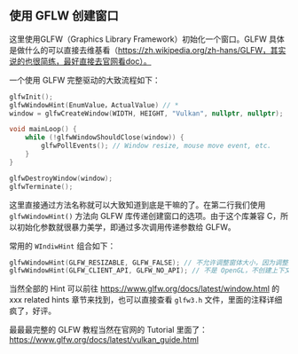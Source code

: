 ## 使用 GFLW 创建窗口

这里使用GLFW（Graphics Library Framework）初始化一个窗口。GLFW 具体是做什么的可以直接去维基看（https://zh.wikipedia.org/zh-hans/GLFW，其实说的也很简练，最好直接去官网看doc）。

一个使用 GLFW 完整驱动的大致流程如下：

```c++
glfwInit();
glfwWindowHint(EnumValue，ActualValue) // *
window = glfwCreateWindow(WIDTH, HEIGHT, "Vulkan", nullptr, nullptr);

void mainLoop() {
    while (!glfwWindowShouldClose(window)) {
        glfwPollEvents(); // Window resize, mouse move event, etc.
    }
}

glfwDestroyWindow(window);
glfwTerminate();
```

这里直接通过方法名称就可以大致知道到底是干嘛的了。在第二行我们使用 `glfwWindowHint()` 方法向 GLFW 库传递创建窗口的选项。由于这个库兼容 C，所以初始化参数就很暴力美学，即通过多次调用传递参数给 GLFW。

常用的 `WIndiwHint` 组合如下：

```c++
glfwWindowHint(GLFW_RESIZABLE, GLFW_FALSE); // 不允许调整窗体大小，因为调整大小涉及到整个流水线变动，这里先不考虑那么复杂的
glfwWindowHint(GLFW_CLIENT_API, GLFW_NO_API); // 不是 OpenGL，不创建上下文！
```

当然全部的 Hint 可以前往 https://www.glfw.org/docs/latest/window.html 的 xxx related hints 章节来找到，也可以直接查看 `glfw3.h` 文件，里面的注释详细疯了，好评。

最最最完整的 GLFW 教程当然在官网的 Tutorial 里面了：https://www.glfw.org/docs/latest/vulkan_guide.html